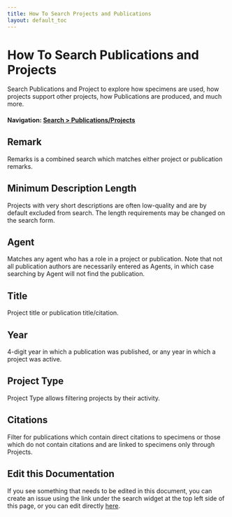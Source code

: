 ```yaml
---
title: How To Search Projects and Publications
layout: default_toc
---
```


# How To Search Publications and Projects

Search Publications and Project to explore how specimens are used, how projects support other projects, how Publications are produced, and much more.

#### Navigation: <a href="https://arctos.database.museum/SpecimenUsage.cfm" target="_blank">Search > Publications/Projects</a>

## Remark

Remarks is a combined search which matches either project or publication remarks.

## Minimum Description Length

Projects with very short descriptions are often low-quality and are by default excluded from search. The length requirements may be 
changed on the search form.

## Agent

Matches any agent who has a role in a project or publication. Note that not all publication authors are necessarily entered as Agents,
in which case searching by Agent will not find the publication.

## Title

Project title or publication title/citation.

## Year

4-digit year in which a publication was published, or any year in which a project was active.

## Project Type

Project Type allows filtering projects by their activity.

## Citations

Filter for publications which contain direct citations to specimens or those which do not contain citations and are linked to specimens
only through Projects.

## Edit this Documentation

If you see something that needs to be edited in this document, you can create an issue using the link under the search widget at the top left side of this page, or you can edit directly <a href="https://github.com/ArctosDB/documentation-wiki/edit/gh-pages/_how_to/How-to-Search-Project-Publications.markdown" target="_blank">here</a>.
